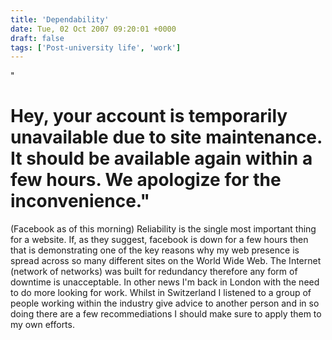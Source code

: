 ```yaml
---
title: 'Dependability'
date: Tue, 02 Oct 2007 09:20:01 +0000
draft: false
tags: ['Post-university life', 'work']
---
```


"

Hey, your account is temporarily unavailable due to site maintenance. It should be available again within a few hours. We apologize for the inconvenience."
===========================================================================================================================================================

(Facebook as of this morning) Reliability is the single most important thing for a website. If, as they suggest, facebook is down for a few hours then that is demonstrating one of the key reasons why my web presence is spread across so many different sites on the World Wide Web. The Internet (network of networks) was built for redundancy therefore any form of downtime is unacceptable. In other news I'm back in London with the need to do more looking for work. Whilst in Switzerland I listened to a group of people working within the industry give advice to another person and in so doing there are a few recommediations I should make sure to apply them to my own efforts.